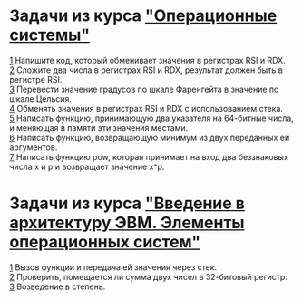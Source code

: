 # Задачи из курса ["Операционные системы"](https://stepik.org/course/1780)  
  
[1](src/os/01.asm) Напишите код, который обменивает значения в регистрах RSI и RDX.  
[2](src/os/02.asm) Сложите два числа в регистрах RSI и RDX, результат должен быть в регистре RSI.  
[3](src/os/03.asm) Перевести значение градусов по шкале Фаренгейта в значение по шкале Цельсия.  
[4](src/os/04.asm) Обменять значения в регистрах RSI и RDX с использованием стека.  
[5](src/os/05.asm) Написать функцию, принимающую два указателя на 64-битные числа, и меняющая в памяти эти значения местами.  
[6](src/os/06.asm) Написать функцию, возвращающую минимум из двух переданных ей аргументов.  
[7](src/os/07.asm) Написать функцию pow, которая принимает на вход два беззнаковых числа x и p и возвращает значение x^p.   
  
  
  
# Задачи из курса ["Введение в архитектуру ЭВМ. Элементы операционных систем"](https://stepik.org/course/253)  
  
[1](src/arch/1.asm) Вызов функции и передача ей значения через стек.  
[2](src/arch/2.asm) Проверить, помещается ли сумма двух чисел в 32-битовый регистр.  
[3](src/arch/3.asm) Возведение в степень.  